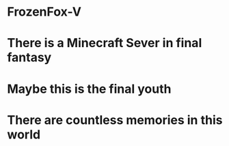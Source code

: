 # FrozenFox-V
# There is a Minecraft Sever in final fantasy
# Maybe this is the final youth
# There are countless memories in this world
